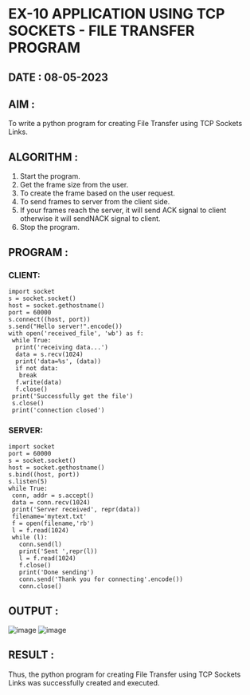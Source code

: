 # EX-10 APPLICATION USING TCP SOCKETS - FILE TRANSFER PROGRAM

## DATE : 08-05-2023

## AIM :
To write a python program for creating File Transfer using TCP Sockets Links.

## ALGORITHM :
1. Start the program.
2. Get the frame size from the user.
3. To create the frame based on the user request.
4. To send frames to server from the client side.
5. If your frames reach the server, it will send ACK signal to client otherwise it will sendNACK signal to client.
6. Stop the program.

## PROGRAM :
### CLIENT:
```
import socket
s = socket.socket()
host = socket.gethostname()
port = 60000
s.connect((host, port))
s.send("Hello server!".encode())
with open('received_file', 'wb') as f:
 while True:
  print('receiving data...')
  data = s.recv(1024)
  print('data=%s', (data))
  if not data:
   break
  f.write(data)
  f.close()
 print('Successfully get the file')
 s.close()
 print('connection closed')
```
### SERVER:
```
import socket 
port = 60000 
s = socket.socket() 
host = socket.gethostname() 
s.bind((host, port)) 
s.listen(5) 
while True:
 conn, addr = s.accept() 
 data = conn.recv(1024)
 print('Server received', repr(data))
 filename='mytext.txt'
 f = open(filename,'rb')
 l = f.read(1024)
 while (l):
   conn.send(l)
   print('Sent ',repr(l))
   l = f.read(1024)
   f.close()
   print('Done sending')
   conn.send('Thank you for connecting'.encode())
   conn.close()
```
## OUTPUT :
![image](https://github.com/HariniBaskar/EX-10/assets/93427253/bbbb7b25-97a7-43a1-9af4-6bccdf5d1474)
![image](https://github.com/HariniBaskar/EX-10/assets/93427253/eb17a8ad-f947-4c0b-87b3-0d50c274b1fd)

## RESULT :
Thus, the python program for creating File Transfer using TCP Sockets Links was successfully created and executed.
